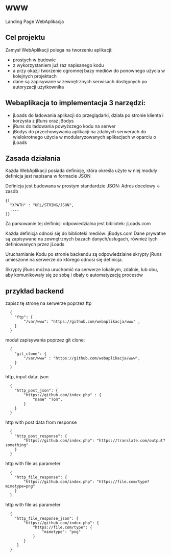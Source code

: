 # www
Landing Page WebAplikacja

## Cel projektu

Zamysł WebAplikacji polega na tworzeniu aplikacji:
+ prostych w budowie
+ z wykorzystaniem już raz napisanego kodu
+ a przy okazji tworzenie ogromnej bazy mediów do ponownego użycia w kolejnych projektach
+ dane są zapisywane w zewnętrznych serwisach dostępnych po autoryzacji użytkownika

## Webaplikacja to implementacja 3 narzędzi:
+ jLoads do ładowania aplikacji do przeglądarki, działa po stronie klienta i korzysta z jRuns oraz jBodys
+ jRuns do ładowania powyższego kodu na serwer
+ jBodys do przechowywania aplikacji na zdalnych serwerach do wielokrotnego użycia w modularyzowanych aplikacjach w oparciu o jLoads


## Zasada działania

Każda WebAplikacji posiada definicję, która określa użyte w niej moduły
definicja jest napisana w formacie JSON

Definicja jest budowana w prostym standardzie JSON:
Adres docelowy  <-  zasób

    {[
      "XPATH" : "URL/STRING/JSON",
      ....
    ]}
    
Za parsowanie tej deifinicji odpowiedzialna jest bibliotek: jLoads.com

Każda definicja odnosi się do biblioteki mediów: jBodys.com
Dane prywatne są zapisywane na zewnętrznych bazach danych/usługach, również tych definiowanych przez jLoads

Uruchamianie Kodu po stronie backendu są odpowiedzialne skrypty jRuns umieszone na serwerze
do którego odnosi się definicja.

Skrypty jRuns można uruchomić na serwerze lokalnym, zdalnie, lub obu, aby komunikowały się ze sobą i dbały o automatyzację procesów


## przykład backend

zapisz tę stronę na serwerze poprzez ftp



      {            
        "ftp": {        
            "/var/www": "https://github.com/webaplikacja/www" ,
        }
      }
      

moduł zapisywania poprzez git clone:

      {            
        "git_clone": {        
            "/var/www" : "https://github.com/webaplikacja/www",
        }
      }      
      

http, input data: json

      {            
        "http_post_json": {        
            "https://github.com/index.php" : {
                "name" "Tom",
            }
        }
      }       
      
 
http with post data from response

      {            
        "http_post_response": {        
            "https://github.com/index.php": "https://translate.com/output?something"
        }
      }   


http with file as parameter

      {            
        "http_file_response": {        
            "https://github.com/index.php": "https://file.com/type?mimetype=png"
        }
      }   


http with file as parameter

      {            
        "http_file_response_json": {        
            "https://github.com/index.php": {
                "https://file.com/type": {
                    "mimetype": "png"
                }
            }
         }
      }  
